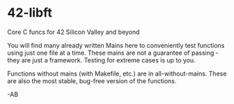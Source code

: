 # 42-libft
Core C funcs for 42 Silicon Valley and beyond

You will find many already written Mains here to conveniently test functions using just one file at a time. These mains are not a guarantee of passing - they are just a framework. Testing for extreme cases is up to you.

Functions without mains (with Makefile, etc.) are in all-without-mains. These are also the most stable, bug-free version of the functions.

-AB
